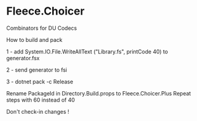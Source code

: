 # Fleece.Choicer
Combinators for DU Codecs

How to build and pack

1 - add System.IO.File.WriteAllText ("Library.fs", printCode 40) to generator.fsx

2 - send generator to fsi

3 - dotnet pack -c Release

Rename PackageId in Directory.Build.props to Fleece.Choicer.Plus
Repeat steps with 60 instead of 40

Don't check-in changes !